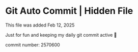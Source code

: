 # Git Auto Commit | Hidden File

This file was added Feb 12, 2025

Just for fun and keeping my daily git commit active 🤪

commit number: 2570600
